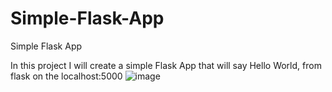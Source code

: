 # Simple-Flask-App
Simple Flask App

In this project I will create a simple Flask App that will say Hello World, from flask on the localhost:5000
![image](https://user-images.githubusercontent.com/84575233/202242690-28a1f421-da04-45a3-84c4-858637b69fb7.png)
